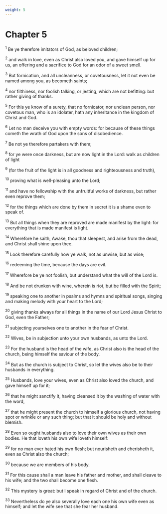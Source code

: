 ```yaml
---
weight: 5
---
```


# Chapter 5

<sup>1</sup> Be ye therefore imitators of God, as beloved children; 

<sup>2</sup> and walk in love, even as Christ also loved you, and gave himself up for us, an offering and a sacrifice to God for an odor of a sweet smell. 

<sup>3</sup> But fornication, and all uncleanness, or covetousness, let it not even be named among you, as becometh saints; 

<sup>4</sup> nor filthiness, nor foolish talking, or jesting, which are not befitting: but rather giving of thanks. 

<sup>5</sup> For this ye know of a surety, that no fornicator, nor unclean person, nor covetous man, who is an idolater, hath any inheritance in the kingdom of Christ and God. 

<sup>6</sup> Let no man deceive you with empty words: for because of these things cometh the wrath of God upon the sons of disobedience. 

<sup>7</sup> Be not ye therefore partakers with them; 

<sup>8</sup> for ye were once darkness, but are now light in the Lord: walk as children of light 

<sup>9</sup> (for the fruit of the light is in all goodness and righteousness and truth), 

<sup>10</sup> proving what is well-pleasing unto the Lord; 

<sup>11</sup> and have no fellowship with the unfruitful works of darkness, but rather even reprove them; 

<sup>12</sup> for the things which are done by them in secret it is a shame even to speak of. 

<sup>13</sup> But all things when they are reproved are made manifest by the light: for everything that is made manifest is light. 

<sup>14</sup> Wherefore he saith, Awake, thou that sleepest, and arise from the dead, and Christ shall shine upon thee. 

<sup>15</sup> Look therefore carefully how ye walk, not as unwise, but as wise; 

<sup>16</sup> redeeming the time, because the days are evil. 

<sup>17</sup> Wherefore be ye not foolish, but understand what the will of the Lord is. 

<sup>18</sup> And be not drunken with wine, wherein is riot, but be filled with the Spirit; 

<sup>19</sup> speaking one to another in psalms and hymns and spiritual songs, singing and making melody with your heart to the Lord; 

<sup>20</sup> giving thanks always for all things in the name of our Lord Jesus Christ to God, even the Father; 

<sup>21</sup> subjecting yourselves one to another in the fear of Christ. 

<sup>22</sup> Wives, be in subjection unto your own husbands, as unto the Lord. 

<sup>23</sup> For the husband is the head of the wife, as Christ also is the head of the church, being himself the saviour of the body. 

<sup>24</sup> But as the church is subject to Christ, so let the wives also be to their husbands in everything. 

<sup>25</sup> Husbands, love your wives, even as Christ also loved the church, and gave himself up for it; 

<sup>26</sup> that he might sanctify it, having cleansed it by the washing of water with the word, 

<sup>27</sup> that he might present the church to himself a glorious church, not having spot or wrinkle or any such thing; but that it should be holy and without blemish. 

<sup>28</sup> Even so ought husbands also to love their own wives as their own bodies. He that loveth his own wife loveth himself: 

<sup>29</sup> for no man ever hated his own flesh; but nourisheth and cherisheth it, even as Christ also the church; 

<sup>30</sup> because we are members of his body. 

<sup>31</sup> For this cause shall a man leave his father and mother, and shall cleave to his wife; and the two shall become one flesh. 

<sup>32</sup> This mystery is great: but I speak in regard of Christ and of the church. 

<sup>33</sup> Nevertheless do ye also severally love each one his own wife even as himself; and let the wife see that she fear her husband. 


